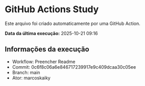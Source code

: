 # GitHub Actions Study

Este arquivo foi criado automaticamente por uma GitHub Action.

**Data da última execução:** 2025-10-21 09:16

## Informações da execução
- Workflow: Preencher Readme
- Commit: 0c6f8c06a6e846717239917e9c409dcaa30c05ee
- Branch: main
- Ator: marcoskaiky
